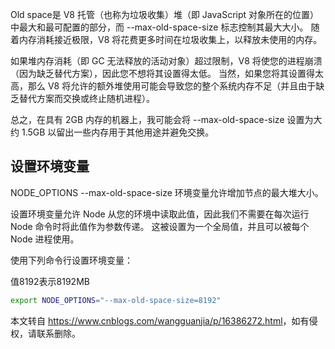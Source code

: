 Old space是 V8 托管（也称为垃圾收集）堆（即 JavaScript 对象所在的位置）中最大和最可配置的部分，而 --max-old-space-size 标志控制其最大大小。 随着内存消耗接近极限，V8 将花费更多时间在垃圾收集上，以释放未使用的内存。

如果堆内存消耗（即 GC 无法释放的活动对象）超过限制，V8 将使您的进程崩溃（因为缺乏替代方案），因此您不想将其设置得太低。 当然，如果您将其设置得太高，那么 V8 将允许的额外堆使用可能会导致您的整个系统内存不足（并且由于缺乏替代方案而交换或终止随机进程）。

总之，在具有 2GB 内存的机器上，我可能会将 --max-old-space-size 设置为大约 1.5GB 以留出一些内存用于其他用途并避免交换。

设置环境变量
------

NODE\_OPTIONS --max-old-space-size 环境变量允许增加节点的最大堆大小。

设置环境变量允许 Node 从您的环境中读取此值，因此我们不需要在每次运行 Node 命令时将此值作为参数传递。 这被设置为一个全局值，并且可以被每个 Node 进程使用。

使用下列命令行设置环境变量：

值8192表示8192MB

```bash
export NODE_OPTIONS="--max-old-space-size=8192"
```

本文转自 <https://www.cnblogs.com/wangguanjia/p/16386272.html>，如有侵权，请联系删除。